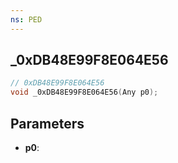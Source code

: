 ```yaml
---
ns: PED
---
```

## _0xDB48E99F8E064E56

```c
// 0xDB48E99F8E064E56
void _0xDB48E99F8E064E56(Any p0);
```

## Parameters
* **p0**:
